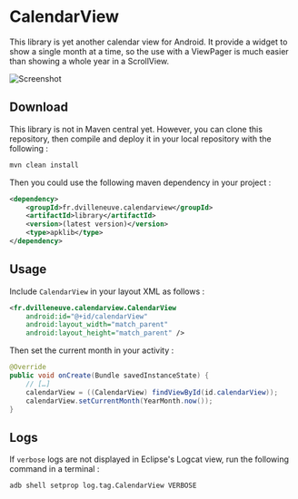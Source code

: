 # CalendarView

This library is yet another calendar view for Android. It provide a widget to show a single month at a time, so the use with a ViewPager is much easier than showing a whole year in a ScrollView.

![Screenshot](https://raw.github.com/DayS/CalendarView/master/calendarView.png)

## Download

This library is not in Maven central yet. However, you can clone this repository, then compile and deploy it in your local repository with the following :
```bash
mvn clean install
```

Then you could use the following maven dependency in your project :

```xml
<dependency>
	<groupId>fr.dvilleneuve.calendarview</groupId>
	<artifactId>library</artifactId>
	<version>(latest version)</version>
	<type>apklib</type>
</dependency>
```

## Usage

Include `CalendarView` in your layout XML as follows :

```xml
<fr.dvilleneuve.calendarview.CalendarView
    android:id="@+id/calendarView"
   	android:layout_width="match_parent"
   	android:layout_height="match_parent" />
```

Then set the current month in your activity :

```java
@Override
public void onCreate(Bundle savedInstanceState) {
	// […]
	calendarView = ((CalendarView) findViewById(id.calendarView));
	calendarView.setCurrentMonth(YearMonth.now());
}
```

## Logs

If `verbose` logs are not displayed in Eclipse's Logcat view, run the following command in a terminal : 
```bash
adb shell setprop log.tag.CalendarView VERBOSE
```
